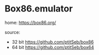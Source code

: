 # Box86.emulator
home: https://box86.org/

source:
- 32 bit https://github.com/ptitSeb/box86
- 64 bit https://github.com/ptitSeb/box64
